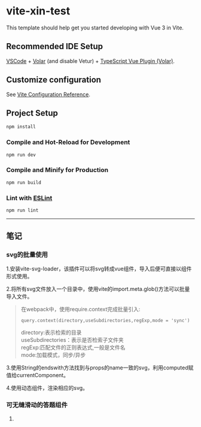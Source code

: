 # vite-xin-test

This template should help get you started developing with Vue 3 in Vite.

## Recommended IDE Setup

[VSCode](https://code.visualstudio.com/) + [Volar](https://marketplace.visualstudio.com/items?itemName=Vue.volar) (and disable Vetur) + [TypeScript Vue Plugin (Volar)](https://marketplace.visualstudio.com/items?itemName=Vue.vscode-typescript-vue-plugin).

## Customize configuration

See [Vite Configuration Reference](https://vitejs.dev/config/).

## Project Setup

```sh
npm install
```

### Compile and Hot-Reload for Development

```sh
npm run dev
```

### Compile and Minify for Production

```sh
npm run build
```

### Lint with [ESLint](https://eslint.org/)

```sh
npm run lint
```

***


## 笔记

### svg的批量使用

1.安装vite-svg-loader，该插件可以将svg转成vue组件，导入后便可直接以组件形式使用。

2.将所有svg文件放入一个目录中，使用vite的import.meta.glob()方法可以批量导入文件。
>在webpack中，使用require.context完成批量引入:
>```
>query.context(directory,useSubdirectories,regExp,mode = 'sync')
>```
>directory:表示检索的目录 \
useSubdirectories：表示是否检索子文件夹 \
regExp:匹配文件的正则表达式,一般是文件名\
mode:加载模式，同步/异步


3.使用String的endswith方法找到与props的name一致的svg，利用computed赋值给currentComponent。

4.使用动态组件，渲染相应的svg。

### 可无缝滑动的答题组件
1.
